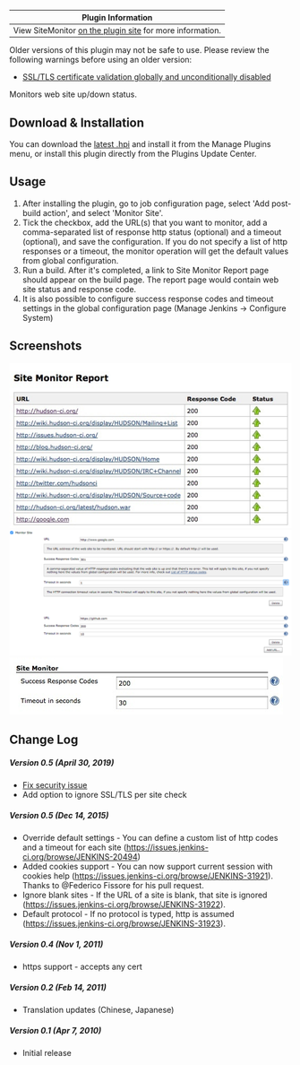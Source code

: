 | Plugin Information                                                                                  |
|-----------------------------------------------------------------------------------------------------|
| View SiteMonitor [on the plugin site](https://plugins.jenkins.io/sitemonitor) for more information. |

Older versions of this plugin may not be safe to use. Please review the
following warnings before using an older version:

-   [SSL/TLS certificate validation globally and unconditionally
    disabled](https://jenkins.io/security/advisory/2019-04-30/#SECURITY-930)

Monitors web site up/down status.

## Download & Installation

You can download the [latest
.hpi](http://updates.jenkins-ci.org/latest/sitemonitor.hpi) and install
it from the Manage Plugins menu, or install this plugin directly from
the Plugins Update Center.

## Usage

1.  After installing the plugin, go to job configuration page, select
    'Add post-build action', and select 'Monitor Site'.
2.  Tick the checkbox, add the URL(s) that you want to monitor, add a
    comma-separated list of response http status (optional) and a
    timeout (optional), and save the configuration. If you do not
    specify a list of http responses or a timeout, the monitor operation
    will get the default values from global configuration.
3.  Run a build. After it's completed, a link to Site Monitor Report
    page should appear on the build page. The report page would contain
    web site status and response code.
4.  It is also possible to configure success response codes and timeout
    settings in the global configuration page (Manage Jenkins -\>
    Configure System)

## Screenshots

![](docs/images/sitemonitor_report.jpg)  
![](docs/images/sitemonitor_jobconfig_05.png)  
![](docs/images/sitemonitor_globalconfig.jpg)

## Change Log

##### Version 0.5 (April 30, 2019)

-   [Fix security
    issue](https://jenkins.io/security/advisory/2019-04-30/)
-   Add option to ignore SSL/TLS per site check

##### Version 0.5 (Dec 14, 2015)

-   Override default settings - You can define a custom list of http
    codes and a timeout for each site
    (<https://issues.jenkins-ci.org/browse/JENKINS-20494>)
-   Added cookies support - You can now support current session with
    cookies help (<https://issues.jenkins-ci.org/browse/JENKINS-31921>).
    Thanks to @Federico Fissore for his pull request.
-   Ignore blank sites - If the URL of a site is blank, that site is
    ignored (<https://issues.jenkins-ci.org/browse/JENKINS-31922>).
-   Default protocol - If no protocol is typed, http is assumed
    (<https://issues.jenkins-ci.org/browse/JENKINS-31923>).

##### Version 0.4 (Nov 1, 2011)

-   https support - accepts any cert

##### Version 0.2 (Feb 14, 2011)

-   Translation updates (Chinese, Japanese)

##### Version 0.1 (Apr 7, 2010)

-   Initial release
